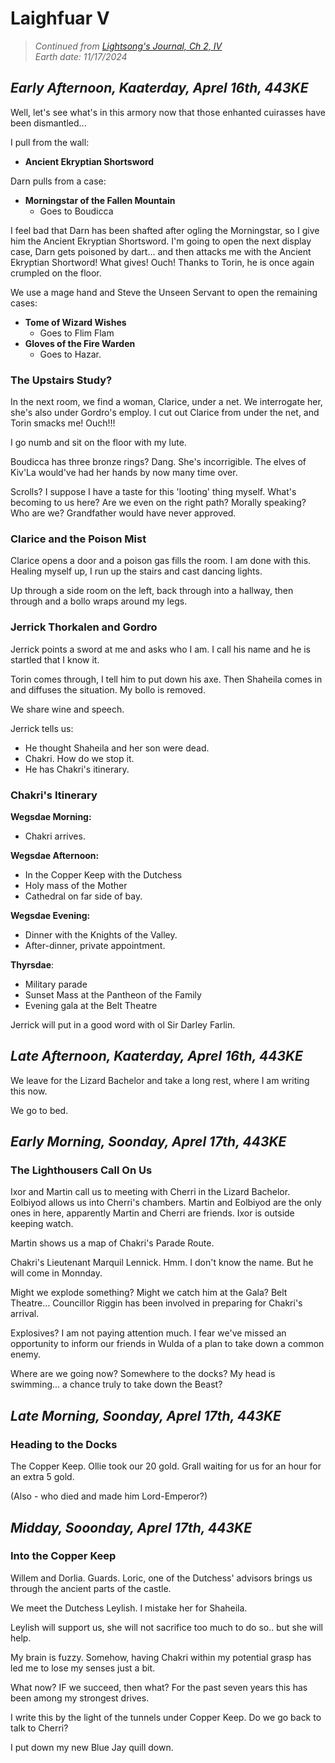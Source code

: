 # Laighfuar V

> _Continued from [Lightsong's Journal, Ch 2, IV](Journal-2-IV.md)_  
> _Earth date: 11/17/2024_  

## _Early Afternoon, Kaaterday, Aprel 16th, 443KE_

Well, let's see what's in this armory now that those enhanted cuirasses have been dismantled...

I pull from the wall:
- __Ancient Ekryptian Shortsword__

Darn pulls from a case:
- __Morningstar of the Fallen Mountain__
    - Goes to Boudicca

I feel bad that Darn has been shafted after ogling the Morningstar, so I give him the Ancient Ekryptian Shortsword. I'm going to open the next display case, Darn gets poisoned by dart... and then attacks me with the Ancient Ekryptian Shortword! What gives! Ouch! Thanks to Torin, he is once again crumpled on the floor. 

We use a mage hand and Steve the Unseen Servant to open the remaining cases:

- __Tome of Wizard Wishes__
    - Goes to Flim Flam
- __Gloves of the Fire Warden__
    - Goes to Hazar.

### The Upstairs Study?
In the next room, we find a woman, Clarice, under a net. We interrogate her, she's also under Gordro's employ. I cut out Clarice from under the net, and Torin smacks me! Ouch!!!

I go numb and sit on the floor with my lute.

Boudicca has three bronze rings? Dang. She's incorrigible. The elves of Kiv'La would've had her hands by now many time over.

Scrolls? I suppose I have a taste for this 'looting' thing myself. What's becoming to us here? Are we even on the right path? Morally speaking? Who are we? Grandfather would have never approved. 


### Clarice and the Poison Mist

Clarice opens a door and a poison gas fills the room. I am done with this. Healing myself up, I run up the stairs and cast dancing lights.

Up through a side room on the left, back through into a hallway, then through and a bollo wraps around my legs. 

### Jerrick Thorkalen and Gordro

Jerrick points a sword at me and asks who I am. I call his name and he is startled that I know it. 

Torin comes through, I tell him to put down his axe. Then Shaheila comes in and diffuses the situation. My bollo is removed. 

We share wine and speech. 

Jerrick tells us:
- He thought Shaheila and her son were dead.
- Chakri. How do we stop it. 
- He has Chakri's itinerary.

### Chakri's Itinerary

__Wegsdae Morning:__
- Chakri arrives.

__Wegsdae Afternoon:__
- In the Copper Keep with the Dutchess
- Holy mass of the Mother
- Cathedral on far side of bay.

__Wegsdae Evening:__
- Dinner with the Knights of the Valley.
- After-dinner, private appointment.

__Thyrsdae__:
- Military parade
- Sunset Mass at the Pantheon of the Family
- Evening gala at the Belt Theatre

Jerrick will put in a good word with ol Sir Darley Farlin.

## _Late Afternoon, Kaaterday, Aprel 16th, 443KE_

We leave for the Lizard Bachelor and take a long rest, where I am writing this now.

We go to bed.

## _Early Morning, Soonday, Aprel 17th, 443KE_

### The Lighthousers Call On Us

Ixor and Martin call us to meeting with Cherri in the Lizard Bachelor.
Eolbiyod allows us into Cherri's chambers. Martin and Eolbiyod are the only ones in here, apparently Martin and Cherri are friends. Ixor is outside keeping watch.

Martin shows us a map of Chakri's Parade Route.

Chakri's Lieutenant Marquil Lennick. Hmm. I don't know the name. But he will come in Monnday. 

Might we explode something? Might we catch him at the Gala?
Belt Theatre... 
Councillor Riggin has been involved in preparing for Chakri's arrival.

Explosives? I am not paying attention much.
I fear we've missed an opportunity to inform our friends in Wulda of a plan to take down a common enemy. 

Where are we going now? Somewhere to the docks? My head is swimming... a chance truly to take down the Beast?

## _Late Morning, Soonday, Aprel 17th, 443KE_

### Heading to the Docks

The Copper Keep. Ollie took our 20 gold. 
Grall waiting for us for an hour for an extra 5 gold. 

(Also - who died and made him Lord-Emperor?)

## _Midday, Sooonday, Aprel 17th, 443KE_

### Into the Copper Keep
Willem and Dorlia. Guards.
Loric, one of the Dutchess' advisors brings us through the ancient parts of the castle.

We meet the Dutchess Leylish. I mistake her for Shaheila.

Leylish will support us, she will not sacrifice too much to do so.. but she will help.

My brain is fuzzy. Somehow, having Chakri within my potential grasp has led me to lose my senses just a bit.  

What now? IF we succeed, then what? For the past seven years this has been among my strongest drives. 

I write this by the light of the tunnels under Copper Keep. 
Do we go back to talk to Cherri?

I put down my new Blue Jay quill down. 

